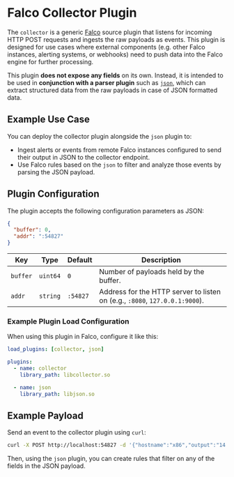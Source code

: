 # Falco Collector Plugin


The `collector` is a generic [Falco](https://falco.org) source plugin that listens for incoming HTTP POST requests and ingests the raw payloads as events. This plugin is designed for use cases where external components (e.g. other Falco instances, alerting systems, or webhooks) need to push data into the Falco engine for further processing.

This plugin **does not expose any fields** on its own. Instead, it is intended to be used in **conjunction with a parser plugin** such as [`json`](https://github.com/falcosecurity/plugins/tree/main/plugins/json), which can extract structured data from the raw payloads in case of JSON formatted data.

## Example Use Case

You can deploy the collector plugin alongside the `json` plugin to:

- Ingest alerts or events from remote Falco instances configured to send their output in JSON to the collector endpoint.
- Use Falco rules based on the `json` to filter and analyze those events by parsing the JSON payload.

## Plugin Configuration

The plugin accepts the following configuration parameters as JSON:

```json
{
  "buffer": 0,
  "addr": ":54827"
}
```

| Key      | Type     | Default     | Description                                                                 |
| -------- | -------- | ----------- | --------------------------------------------------------------------------- |
| `buffer` | `uint64` | `0`         | Number of payloads held by the buffer.                                      |
| `addr`   | `string` | `:54827`    | Address for the HTTP server to listen on (e.g., `:8080`, `127.0.0.1:9000`). |

### Example Plugin Load Configuration

When using this plugin in Falco, configure it like this:

```yaml
load_plugins: [collector, json]

plugins:
  - name: collector
    library_path: libcollector.so

  - name: json
    library_path: libjson.so
```

## Example Payload

Send an event to the collector plugin using `curl`:

```bash
curl -X POST http://localhost:54827 -d '{"hostname":"x86","output":"14:50:34.502309868: Warning Sensitive file opened for reading by non-trusted program (file=/etc/shadow gparent=sudo ggparent=zsh gggparent=kitty evt_type=openat user=root user_uid=0 user_loginuid=1000 process=cat proc_exepath=/usr/bin/cat parent=sudo command=cat /etc/shadow terminal=34820 container_id=host container_name=host)","output_fields":{"container.id":"host","container.name":"host","evt.time":1746622234502309868,"evt.type":"openat","fd.name":"/etc/shadow","proc.aname[2]":"sudo","proc.aname[3]":"zsh","proc.aname[4]":"kitty","proc.cmdline":"cat /etc/shadow","proc.exepath":"/usr/bin/cat","proc.name":"cat","proc.pname":"sudo","proc.tty":34820,"user.loginuid":1000,"user.name":"root","user.uid":0},"priority":"Warning","rule":"Read sensitive file untrusted","source":"syscall","tags":["T1555","container","filesystem","host","maturity_stable","mitre_credential_access"],"time":"2025-05-07T12:50:34.502309868Z"}'
```

Then, using the `json` plugin, you can create rules that filter on any of the fields in the JSON payload.